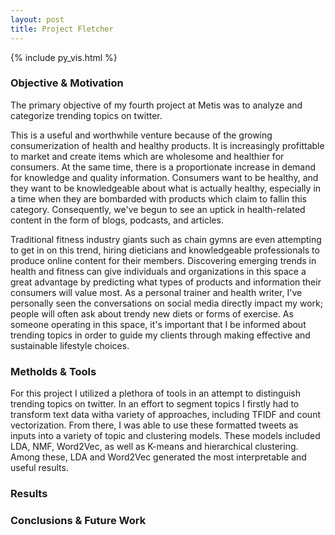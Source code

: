 ```yaml
---
layout: post
title: Project Fletcher
---
```



{% include py_vis.html %}

### Objective & Motivation

The primary objective of my fourth project at Metis was to analyze and categorize trending topics on twitter. 

This is a useful and worthwhile venture because of the growing consumerization of health and healthy products. It is increasingly profittable to market and create items which are wholesome and healthier for consumers. At the same time, there is a proportionate increase in demand for knowledge and quality information. Consumers want to be healthy, and they want to be knowledgeable about what is actually healthy, especially in a time when they are bombarded with products which claim to fallin this category. Consequently, we've begun to see an uptick in health-related content in the form of blogs, podcasts, and articles. 

Traditional fitness industry giants such as chain gymns are even attempting to get in on this trend, hiring dieticians and knowledgeable professionals to produce online content for their members. Discovering emerging trends in health and fitness can give individuals and organizations in this space a great advantage by predicting what types of products and information their consumers will value most. As a personal trainer and health writer, I've personally seen the conversations on social media directly impact my work; people will often ask about trendy new diets or forms of exercise. As someone operating in this space, it's important that I be informed about trending topics in order to guide my clients through making effective and sustainable lifestyle choices.

### Metholds & Tools

For this project I utilized a plethora of tools in an attempt to distinguish trending topics on twitter. In an effort to segment topics I firstly had to transform text data witha variety of approaches, including TFIDF and count vectorization. From there, I was able to use these formatted tweets as inputs into a variety of topic and clustering models. These models included LDA, NMF, Word2Vec, as well as K-means and hierarchical clustering. Among these, LDA and Word2Vec generated the most interpretable and useful results.


### Results 



### Conclusions & Future Work
